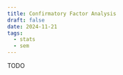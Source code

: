 ```yaml
---
title: Confirmatory Factor Analysis
draft: false
date: 2024-11-21
tags:
  - stats
  - sem
---
```

 
TODO